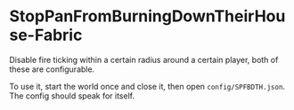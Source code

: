 # StopPanFromBurningDownTheirHouse-Fabric
Disable fire ticking within a certain radius around a certain player, both of these are configurable.

To use it, start the world once and close it, then open `config/SPFBDTH.json`. The config should speak for itself.
